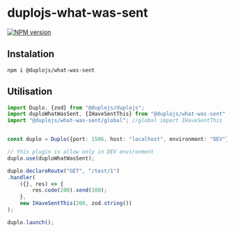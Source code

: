 # duplojs-what-was-sent
[![NPM version](https://img.shields.io/npm/v/@duplojs/what-was-sent)](https://www.npmjs.com/package/@duplojs/what-was-sent)

## Instalation
```
npm i @duplojs/what-was-sent
```

## Utilisation
```ts
import Duplo, {zod} from "@duplojs/duplojs";
import duploWhatWasSent, {IHaveSentThis} from "@duplojs/what-was-sent";
import "@duplojs/what-was-sent/global"; //global import IHaveSentThis


const duplo = Duplo({port: 1506, host: "localhost", environment: "DEV"});

// this plugin is allow only in DEV environment
duplo.use(duploWhatWasSent);

duplo.declareRoute("GET", "/test/1")
.handler(
    ({}, res) => {
        res.code(200).send(100);
    },
    new IHaveSentThis(200, zod.string()) 
);

duplo.launch();
```